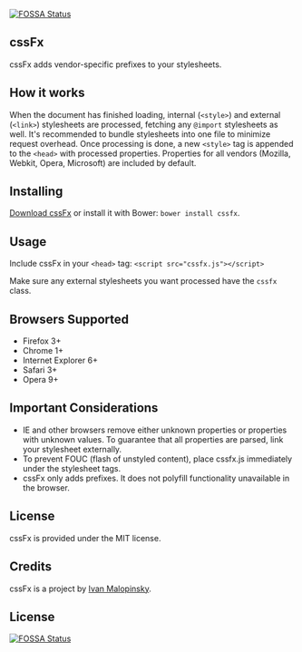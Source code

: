 [![FOSSA Status](https://app.fossa.io/api/projects/git%2Bgithub.com%2Fimsky%2FcssFx.svg?type=shield)](https://app.fossa.io/projects/git%2Bgithub.com%2Fimsky%2FcssFx?ref=badge_shield)

cssFx
-----

cssFx adds vendor-specific prefixes to your stylesheets.

How it works
------------

When the document has finished loading, internal (`<style>`) and external (`<link>`) stylesheets are processed, fetching any `@import` stylesheets as well. It's recommended to bundle stylesheets into one file to minimize request overhead. Once processing is done, a new `<style>` tag is appended to the `<head>` with processed properties. Properties for all vendors (Mozilla, Webkit, Opera, Microsoft) are included by default.

Installing
----------

[Download cssFx](https://github.com/imsky/cssFx/zipball/master) or install it with Bower: `bower install cssfx`.

Usage
-----

Include cssFx in your `<head>` tag: `<script src="cssfx.js"></script>`

Make sure any external stylesheets you want processed have the `cssfx` class.

Browsers Supported
------------------

  * Firefox 3+
  * Chrome 1+
  * Internet Explorer 6+
  * Safari 3+
  * Opera 9+

Important Considerations
------------------------

* IE and other browsers remove either unknown properties or properties with unknown values. To guarantee that all properties are parsed, link your stylesheet externally.
* To prevent FOUC (flash of unstyled content), place cssfx.js immediately under the stylesheet tags.
* cssFx only adds prefixes. It does not polyfill functionality unavailable in the browser.

License
-------

cssFx is provided under the MIT license.

Credits
-------

cssFx is a project by [Ivan Malopinsky](http://imsky.co).


## License
[![FOSSA Status](https://app.fossa.io/api/projects/git%2Bgithub.com%2Fimsky%2FcssFx.svg?type=large)](https://app.fossa.io/projects/git%2Bgithub.com%2Fimsky%2FcssFx?ref=badge_large)